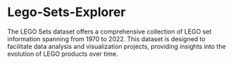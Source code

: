 # Lego-Sets-Explorer
The LEGO Sets dataset offers a comprehensive collection of LEGO set information spanning from 1970 to 2022. This dataset is designed to facilitate data analysis and visualization projects, providing insights into the evolution of LEGO products over time.
